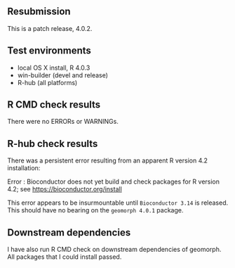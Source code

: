 ## Resubmission
This is a patch release, 4.0.2.

## Test environments
* local OS X install, R 4.0.3
* win-builder (devel and release)
* R-hub (all platforms)

## R CMD check results
There were no ERRORs or WARNINGs. 

## R-hub check results
There was a persistent error resulting from an apparent R version 4.2 installation:

Error : Bioconductor does not yet build and check packages for R version 4.2; see
  https://bioconductor.org/install
  
This error appears to be insurmountable until `Bioconductor 3.14` is released.  This should have no bearing on the `geomorph 4.0.1` package.

## Downstream dependencies
I have also run R CMD check on downstream dependencies of geomorph. All packages that I could install passed. 
